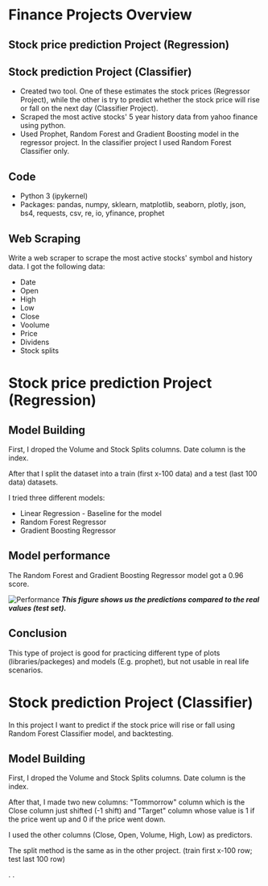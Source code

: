 # Finance Projects Overview
 ## Stock price prediction Project (Regression)
 ## Stock prediction Project (Classifier)

* Created two tool. One of these estimates the stock prices (Regressor Project), while the other is try to predict whether the stock price will rise or fall on the next day (Classifier Project).
* Scraped the most active stocks' 5 year history data from yahoo finance using python.
* Used Prophet, Random Forest and Gradient Boosting model in the regressor project. In the classifier project I used Random Forest Classifier only.

## Code
* Python 3 (ipykernel)
* Packages: pandas, numpy, sklearn, matplotlib, seaborn, plotly, json, bs4, requests, csv, re, io, yfinance, prophet

## Web Scraping
Write a web scraper to scrape the most active stocks' symbol and history data. I got the following data:
* Date
* Open
* High
* Low
* Close
* Voolume
* Price
* Dividens
* Stock splits

# Stock price prediction Project (Regression)
## Model Building
First, I droped the Volume and Stock Splits columns. Date column is the index.

After that I split the dataset into a train (first x-100 data) and a test (last 100 data) datasets.


I tried three different models:
* Linear Regression - Baseline for the model
* Random Forest Regressor
* Gradient Boosting Regressor

## Model performance
The Random Forest and Gradient Boosting Regressor model got a 0.96 score.

![Performance](https://github.com/trauerj/Finance_Project/blob/main/image.png)
_**This figure shows us the predictions compared to the real values (test set).**_

## Conclusion
This type of project is good for practicing different type of plots (libraries/packeges) and models (E.g. prophet), but not usable in real life scenarios.

# Stock prediction Project (Classifier)
In this project I want to predict if the stock price will rise  or fall using Random Forest Classifier model, and backtesting.
## Model Building
First, I droped the Volume and Stock Splits columns. Date column is the index.

After that, I made two new columns: "Tommorrow" column which is  the Close column just shifted (-1 shift) and "Target" column whose value is 1 if the price went up and 0 if the  price went down.

I used the other columns (Close, Open, Volume, High, Low) as predictors.

The split method is the same as in the other project. (train first x-100 row; test  last 100 row)


.
.
